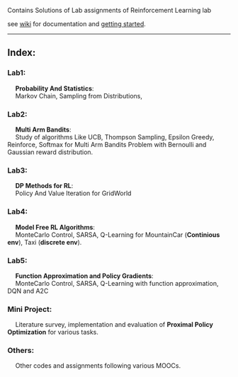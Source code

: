 Contains Solutions of Lab assignments of Reinforcement Learning lab

see [wiki](https://github.com/harshraj22/rl_lab/wiki) for documentation and [getting started](https://github.com/harshraj22/rl_lab/wiki/Getting-Started).

<hr>

## Index:

### Lab1:
  &emsp; <strong>Probability And Statistics</strong>:        
  &emsp; Markov Chain, Sampling from Distributions, 

### Lab2:
  &emsp; <strong>Multi Arm Bandits</strong>:          
  &emsp; Study of algorithms Like UCB, Thompson Sampling, Epsilon Greedy, Reinforce, Softmax for Multi Arm Bandits Problem with Bernoulli and Gaussian reward distribution.
  
### Lab3:
  &emsp; <strong>DP Methods for RL</strong>:      
  &emsp; Policy And Value Iteration for GridWorld
  
### Lab4:
  &emsp; <strong>Model Free RL Algorithms</strong>:       
  &emsp; MonteCarlo Control, SARSA, Q-Learning for MountainCar (<strong>Continious env</strong>), Taxi (<strong>discrete env</strong>).
  
### Lab5:
  &emsp; <strong>Function Approximation and Policy Gradients</strong>:       
  &emsp; MonteCarlo Control, SARSA, Q-Learning with function approximation, DQN and A2C
  
### Mini Project:
  &emsp; Literature survey, implementation and evaluation of <strong>Proximal Policy Optimization</strong> for various tasks.
  
### Others:
  &emsp; Other codes and assignments following various MOOCs.
